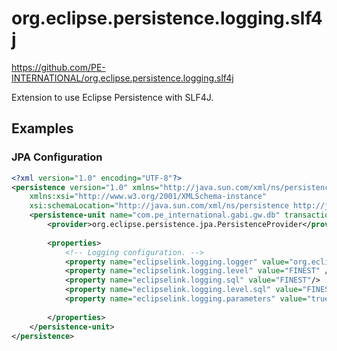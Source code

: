 org.eclipse.persistence.logging.slf4j
=====================================

https://github.com/PE-INTERNATIONAL/org.eclipse.persistence.logging.slf4j

Extension to use Eclipse Persistence with SLF4J.

Examples
-------------

### JPA Configuration ######
```xml
<?xml version="1.0" encoding="UTF-8"?>
<persistence version="1.0" xmlns="http://java.sun.com/xml/ns/persistence" 
    xmlns:xsi="http://www.w3.org/2001/XMLSchema-instance" 
    xsi:schemaLocation="http://java.sun.com/xml/ns/persistence http://java.sun.com/xml/ns/persistence/persistence_1_0.xsd">
    <persistence-unit name="com.pe_international.gabi.gw.db" transaction-type="RESOURCE_LOCAL">
        <provider>org.eclipse.persistence.jpa.PersistenceProvider</provider>
                
        <properties>
            <!-- Logging configuration. -->
            <property name="eclipselink.logging.logger" value="org.eclipse.persistence.logging.slf4j.Slf4jSessionLogger" />
            <property name="eclipselink.logging.level" value="FINEST" />
            <property name="eclipselink.logging.sql" value="FINEST"/>
            <property name="eclipselink.logging.level.sql" value="FINEST"/>
            <property name="eclipselink.logging.parameters" value="true"/>
            
        </properties>
    </persistence-unit>
</persistence> 
```
